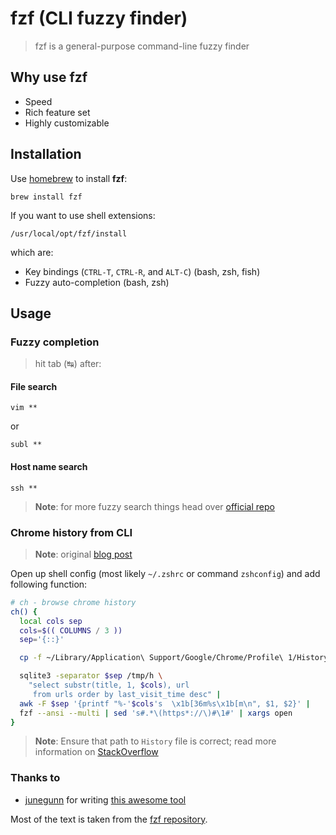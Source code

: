 # fzf (CLI fuzzy finder)

>fzf is a general-purpose command-line fuzzy finder

## Why use fzf

 - Speed
 - Rich feature set
 - Highly customizable

## Installation

Use [homebrew](http://sourabhbajaj.com/mac-setup/Homebrew/README.html) to install **fzf**:

    brew install fzf

If you want to use shell extensions:

    /usr/local/opt/fzf/install

which are:

 - Key bindings (`CTRL-T`, `CTRL-R`, and `ALT-C`) (bash, zsh, fish)
 - Fuzzy auto-completion (bash, zsh)

## Usage

### Fuzzy completion

>hit tab (↹) after:

#### File search

    vim **

or

    subl **

#### Host name search

    ssh **

>**Note**: for more fuzzy search things head over [official repo](https://github.com/junegunn/fzf#fuzzy-completion-for-bash-and-zsh)

### Chrome history from CLI

>**Note**: original [blog post](https://junegunn.kr/2015/04/browsing-chrome-history-with-fzf/)

Open up shell config (most likely `~/.zshrc` or command `zshconfig`) and add following function:

```sh
# ch - browse chrome history
ch() {
  local cols sep
  cols=$(( COLUMNS / 3 ))
  sep='{::}'

  cp -f ~/Library/Application\ Support/Google/Chrome/Profile\ 1/History /tmp/h

  sqlite3 -separator $sep /tmp/h \
    "select substr(title, 1, $cols), url
     from urls order by last_visit_time desc" |
  awk -F $sep '{printf "%-'$cols's  \x1b[36m%s\x1b[m\n", $1, $2}' |
  fzf --ansi --multi | sed 's#.*\(https*://\)#\1#' | xargs open
}
```

>**Note**: Ensure that path to `History` file is correct; read more information on [StackOverflow](https://stackoverflow.com/a/16742333/1564365)

### Thanks to

 - [junegunn](https://github.com/junegunn) for writing [this awesome tool](https://github.com/junegunn/fzf)

Most of the text is taken from the [fzf repository](https://github.com/junegunn).
